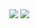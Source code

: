 <img src="https://capsule-render.vercel.app/api?type=waving&color=auto&height=300&section=header&text=heymin2&fontSize=90" />

<img src="https://img.shields.io/badge/문자-색코드?style=for-the-badge&logo=이미지 이름&logoColor=black">
